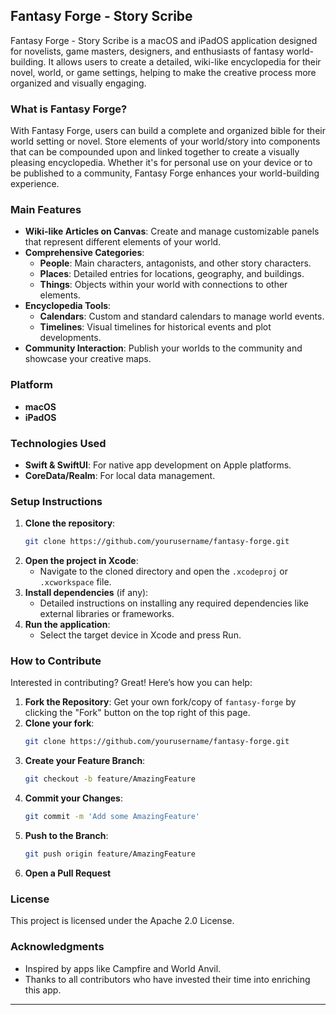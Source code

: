 ## Fantasy Forge - Story Scribe

Fantasy Forge - Story Scribe is a macOS and iPadOS application designed for novelists, game masters, designers, and enthusiasts of fantasy world-building. It allows users to create a detailed, wiki-like encyclopedia for their novel, world, or game settings, helping to make the creative process more organized and visually engaging.

### What is Fantasy Forge?

With Fantasy Forge, users can build a complete and organized bible for their world setting or novel. Store elements of your world/story into components that can be compounded upon and linked together to create a visually pleasing encyclopedia. Whether it's for personal use on your device or to be published to a community, Fantasy Forge enhances your world-building experience.

### Main Features

- **Wiki-like Articles on Canvas**: Create and manage customizable panels that represent different elements of your world.
- **Comprehensive Categories**:
  - **People**: Main characters, antagonists, and other story characters.
  - **Places**: Detailed entries for locations, geography, and buildings.
  - **Things**: Objects within your world with connections to other elements.
- **Encyclopedia Tools**:
  - **Calendars**: Custom and standard calendars to manage world events.
  - **Timelines**: Visual timelines for historical events and plot developments.
- **Community Interaction**: Publish your worlds to the community and showcase your creative maps.

### Platform

- **macOS**
- **iPadOS**

### Technologies Used

- **Swift & SwiftUI**: For native app development on Apple platforms.
- **CoreData/Realm**: For local data management.

### Setup Instructions

1. **Clone the repository**:
   ```bash
   git clone https://github.com/yourusername/fantasy-forge.git
   ```
2. **Open the project in Xcode**:
   - Navigate to the cloned directory and open the `.xcodeproj` or `.xcworkspace` file.
3. **Install dependencies** (if any):
   - Detailed instructions on installing any required dependencies like external libraries or frameworks.
4. **Run the application**:
   - Select the target device in Xcode and press Run.

### How to Contribute

Interested in contributing? Great! Here’s how you can help:
1. **Fork the Repository**: Get your own fork/copy of `fantasy-forge` by clicking the "Fork" button on the top right of this page.
2. **Clone your fork**:
   ```bash
   git clone https://github.com/yourusername/fantasy-forge.git
   ```
3. **Create your Feature Branch**:
   ```bash
   git checkout -b feature/AmazingFeature
   ```
4. **Commit your Changes**:
   ```bash
   git commit -m 'Add some AmazingFeature'
   ```
5. **Push to the Branch**:
   ```bash
   git push origin feature/AmazingFeature
   ```
6. **Open a Pull Request**

### License

This project is licensed under the Apache 2.0 License.

### Acknowledgments

- Inspired by apps like Campfire and World Anvil.
- Thanks to all contributors who have invested their time into enriching this app.

---
